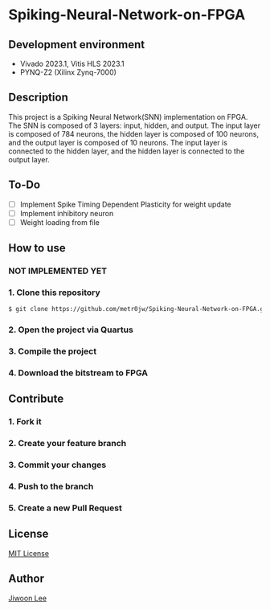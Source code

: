 # Spiking-Neural-Network-on-FPGA
## Development environment
- Vivado 2023.1, Vitis HLS 2023.1
- PYNQ-Z2 (Xilinx Zynq-7000)

## Description
This project is a Spiking Neural Network(SNN) implementation on FPGA. The SNN is composed of 3 layers: input, hidden, and output. The input layer is composed of 784 neurons, the hidden layer is composed of 100 neurons, and the output layer is composed of 10 neurons. The input layer is connected to the hidden layer, and the hidden layer is connected to the output layer.

## To-Do
- [ ] Implement Spike Timing Dependent Plasticity for weight update
- [ ] Implement inhibitory neuron
- [ ] Weight loading from file

## How to use
### NOT IMPLEMENTED YET
### 1. Clone this repository
```bash
$ git clone https://github.com/metr0jw/Spiking-Neural-Network-on-FPGA.git
```
### 2. Open the project via Quartus
### 3. Compile the project
### 4. Download the bitstream to FPGA
## Contribute
### 1. Fork it
### 2. Create your feature branch
### 3. Commit your changes
### 4. Push to the branch
### 5. Create a new Pull Request

## License
[MIT License](LICENSE)

## Author
[Jiwoon Lee](https://github.com/metr0jw)
